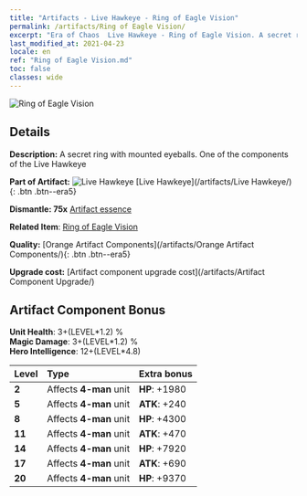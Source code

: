 ```yaml
---
title: "Artifacts - Live Hawkeye - Ring of Eagle Vision"
permalink: /artifacts/Ring of Eagle Vision/
excerpt: "Era of Chaos  Live Hawkeye - Ring of Eagle Vision. A secret ring with mounted eyeballs. One of the components of the Live Hawkeye"
last_modified_at: 2021-04-23
locale: en
ref: "Ring of Eagle Vision.md"
toc: false
classes: wide
---
```


 ![Ring of Eagle Vision](/images/t/artifact_40334.png)



## Details

 **Description:** A secret ring with mounted eyeballs. One of the components of the Live Hawkeye

 **Part of Artifact:** ![Live Hawkeye](/images/t/icon_artifact_33.png) [Live Hawkeye](/artifacts/Live Hawkeye/){: .btn .btn--era5}

 **Dismantle: 75x** [Artifact essence](/Items/con_905/)

 **Related Item**: [Ring of Eagle Vision](/Items/art_135/)

 **Quality:** [Orange Artifact Components](/artifacts/Orange Artifact Components/){: .btn .btn--era5}

 **Upgrade cost:** [Artifact component upgrade cost](/artifacts/Artifact Component Upgrade/)

## Artifact Component Bonus

  **Unit Health**: 3+(LEVEL\*1.2) %<br/>**Magic Damage**: 3+(LEVEL\*1.2) %<br/>**Hero Intelligence**: 12+(LEVEL\*4.8)

  |  Level  | Type |    Extra bonus  | 
  |:--------|:-----|:----------------| 
  | **2** | Affects **4-man** unit | **HP**: +1980 | 
  | **5** | Affects **4-man** unit | **ATK**: +240 | 
  | **8** | Affects **4-man** unit | **HP**: +4300 | 
  | **11** | Affects **4-man** unit | **ATK**: +470 | 
  | **14** | Affects **4-man** unit | **HP**: +7920 | 
  | **17** | Affects **4-man** unit | **ATK**: +690 | 
  | **20** | Affects **4-man** unit | **HP**: +9370 | 
